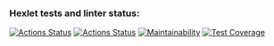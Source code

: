 ### Hexlet tests and linter status:
[![Actions Status](https://github.com/juliaovod/frontend-project-lvl2/workflows/hexlet-check/badge.svg)](https://github.com/juliaovod/frontend-project-lvl2/actions)
[![Actions Status](https://github.com/juliaovod/frontend-project-lvl2/actions/workflows/nodejs.yml/badge.svg)](https://github.com/juliaovod/frontend-project-lvl2/actions)
[![Maintainability](https://api.codeclimate.com/v1/badges/93f5dc8cf8fef23501fe/maintainability)](https://codeclimate.com/github/juliaovod/frontend-project-lvl2/maintainability)
[![Test Coverage](https://api.codeclimate.com/v1/badges/93f5dc8cf8fef23501fe/test_coverage)](https://codeclimate.com/github/juliaovod/frontend-project-lvl2/test_coverage)
